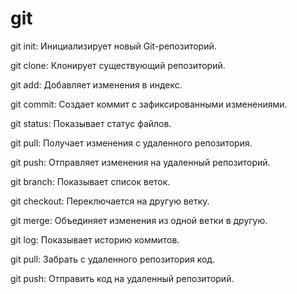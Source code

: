 # git

git init: Инициализирует новый Git-репозиторий.

git clone: Клонирует существующий репозиторий.

git add: Добавляет изменения в индекс.

git commit: Создает коммит с зафиксированными изменениями.

git status: Показывает статус файлов.

git pull: Получает изменения с удаленного репозитория.

git push: Отправляет изменения на удаленный репозиторий.

git branch: Показывает список веток.

git checkout: Переключается на другую ветку.

git merge: Объединяет изменения из одной ветки в другую.

git log: Показывает историю коммитов.

git pull: Забрать с удаленного репозитория код.

git push: Отправить код на удаленный репозиторий.